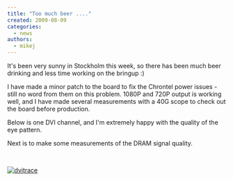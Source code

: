 ```yaml
---
title: "Too much beer ...."
created: 2009-08-09
categories: 
  - news
authors: 
  - mikej
---
```


It's been very sunny in Stockholm this week, so there has been much beer drinking and less time working on the bringup :)

I have made a minor patch to the board to fix the Chrontel power issues - still no word from them on this problem.  1080P and 720P output is working well, and I have made several measurements with a 40G scope to check out the board before production.

Below is one DVI channel, and I'm extremely happy with the quality of the eye pattern.

Next is to make some measurements of the DRAM signal quality.

 

[![dvitrace](@assets/images/dvitrace.gif)](http://fpgaarcade.com/wp4/wp-content/uploads/2015/06/dvitrace.gif)
